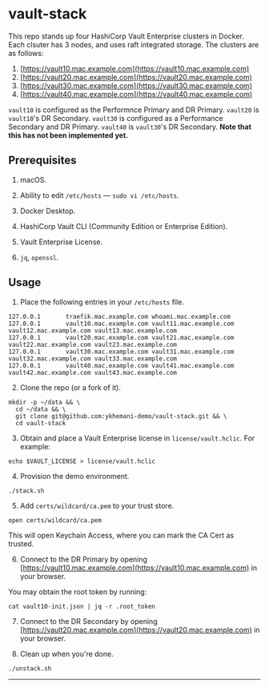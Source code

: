 # vault-stack

This repo stands up four HashiCorp Vault Enterprise clusters in Docker. Each clsuter has 3 nodes, and uses raft integrated storage. The clusters are as follows:
1. [https://vault10.mac.example.com](https://vault10.mac.example.com)
2. [https://vault20.mac.example.com](https://vault20.mac.example.com)
3. [https://vault30.mac.example.com](https://vault30.mac.example.com)
4. [https://vault40.mac.example.com](https://vault40.mac.example.com)

`vault10` is configured as the Performnce Primary and DR Primary.
`vault20` is `vault10`'s DR Secondary.
`vault30` is configured as a Performance Secondary and DR Primary.
`vault40` is `vault30`'s DR Secondary. **Note that this has not been implemented yet.**

## Prerequisites

1. macOS.

2. Ability to edit `/etc/hosts` — `sudo vi /etc/hosts`.

3. Docker Desktop.

4. HashiCorp Vault CLI (Community Edition or Enterprise Edition).

5. Vault Enterprise License.

6. `jq`, `openssl`.

## Usage

1. Place the following entries in your `/etc/hosts` file.

```
127.0.0.1       traefik.mac.example.com whoami.mac.example.com
127.0.0.1       vault10.mac.example.com vault11.mac.example.com vault12.mac.example.com vault13.mac.example.com
127.0.0.1       vault20.mac.example.com vault21.mac.example.com vault22.mac.example.com vault23.mac.example.com
127.0.0.1       vault30.mac.example.com vault31.mac.example.com vault32.mac.example.com vault33.mac.example.com
127.0.0.1       vault40.mac.example.com vault41.mac.example.com vault42.mac.example.com vault43.mac.example.com
```

2. Clone the repo (or a fork of it).

```
mkdir -p ~/data && \
  cd ~/data && \
  git clone git@github.com:ykhemani-demo/vault-stack.git && \
  cd vault-stack
```

3. Obtain and place a Vault Enterprise license in `license/vault.hclic`. For example:

```
echo $VAULT_LICENSE > license/vault.hclic
```

4. Provision the demo environment.

```
./stack.sh
```

5. Add `certs/wildcard/ca.pem` to your trust store.

```
open certs/wildcard/ca.pem
```

This will open Keychain Access, where you can mark the CA Cert as trusted.

6. Connect to the DR Primary by opening [https://vault10.mac.example.com](https://vault10.mac.example.com) in your browser.

You may obtain the root token by running:

```
cat vault10-init.json | jq -r .root_token
```

7. Connect to the DR Secondary by opening [https://vault20.mac.example.com](https://vault20.mac.example.com) in your browser.

8. Clean up when you're done.

```
./unstack.sh
```

---
